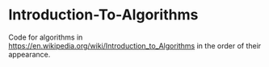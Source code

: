 # Introduction-To-Algorithms
Code for algorithms in https://en.wikipedia.org/wiki/Introduction_to_Algorithms in the order of their appearance.
